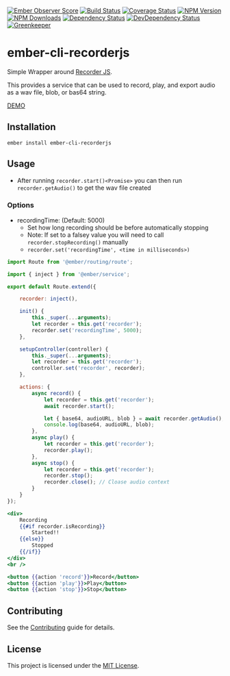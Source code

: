 [![Ember Observer Score](http://emberobserver.com/badges/ember-cli-recorderjs.svg)](http://emberobserver.com/addons/ember-cli-recorderjs)
[![Build Status](https://travis-ci.org/devotox/ember-cli-recorderjs.svg)](http://travis-ci.org/devotox/ember-cli-recorderjs)
[![Coverage Status](https://codecov.io/gh/devotox/ember-cli-recorderjs/branch/master/graph/badge.svg)](https://codecov.io/gh/devotox/ember-cli-recorderjs)
[![NPM Version](https://badge.fury.io/js/ember-cli-recorderjs.svg)](http://badge.fury.io/js/ember-cli-recorderjs)
[![NPM Downloads](https://img.shields.io/npm/dm/ember-cli-recorderjs.svg)](https://www.npmjs.org/package/ember-cli-recorderjs)
[![Dependency Status](https://david-dm.org/devotox/ember-cli-recorderjs.svg)](https://david-dm.org/devotox/ember-cli-recorderjs)
[![DevDependency Status](https://david-dm.org/devotox/ember-cli-recorderjs/dev-status.svg)](https://david-dm.org/devotox/ember-cli-recorderjs#info=devDependencies)
[![Greenkeeper](https://badges.greenkeeper.io/devotox/ember-cli-recorderjs.svg)](https://greenkeeper.io/)

ember-cli-recorderjs
==============================================================================

Simple Wrapper around [Recorder JS](https://github.com/mattdiamond/Recorderjs).

This provides a service that can be used to record, play, and export audio as a wav file, blob, or bas64 string.

[DEMO](https://devotox.github.io/ember-cli-recorderjs)

Installation
------------------------------------------------------------------------------

```
ember install ember-cli-recorderjs
```


Usage
------------------------------------------------------------------------------

* After running `recorder.start()<Promise>` you can then run `recorder.getAudio()` to get the wav file created

### Options
* recordingTime: (Default: 5000)
	- Set how long recording should be before automatically stopping
	- Note: If set to a falsey value you will need to call `recorder.stopRecording()` manually
	- `recorder.set('recordingTime', <time in milliseconds>)`

```javascript
import Route from '@ember/routing/route';

import { inject } from '@ember/service';

export default Route.extend({

	recorder: inject(),

	init() {
		this._super(...arguments);
		let recorder = this.get('recorder');
		recorder.set('recordingTime', 5000);
	},

	setupController(controller) {
		this._super(...arguments);
		let recorder = this.get('recorder');
		controller.set('recorder', recorder);
	},

	actions: {
		async record() {
			let recorder = this.get('recorder');
			await recorder.start();

			let { base64, audioURL, blob } = await recorder.getAudio();
			console.log(base64, audioURL, blob);
		},
		async play() {
			let recorder = this.get('recorder');
			recorder.play();
		},
		async stop() {
			let recorder = this.get('recorder');
			recorder.stop();
			recorder.close(); // Cloase audio context
		}
	}
});
```

```handlebars
<div>
	Recording
	{{#if recorder.isRecording}}
		Started!!
	{{else}}
		Stopped
	{{/if}}
</div>
<br />

<button {{action 'record'}}>Record</button>
<button {{action 'play'}}>Play</button>
<button {{action 'stop'}}>Stop</button>
```

Contributing
------------------------------------------------------------------------------

See the [Contributing](CONTRIBUTING.md) guide for details.

License
------------------------------------------------------------------------------

This project is licensed under the [MIT License](LICENSE.md).
